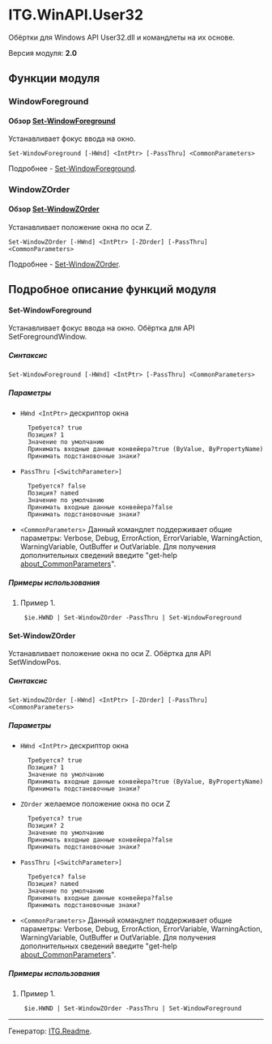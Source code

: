 ﻿ITG.WinAPI.User32
=================

Обёртки для Windows API User32.dll и командлеты на их основе.

Версия модуля: **2.0**

Функции модуля
--------------

### WindowForeground

#### Обзор [Set-WindowForeground][]

Устанавливает фокус ввода на окно.

	Set-WindowForeground [-HWnd] <IntPtr> [-PassThru] <CommonParameters>

Подробнее - [Set-WindowForeground][].

### WindowZOrder

#### Обзор [Set-WindowZOrder][]

Устанавливает положение окна по оси Z.

	Set-WindowZOrder [-HWnd] <IntPtr> [-ZOrder] [-PassThru] <CommonParameters>

Подробнее - [Set-WindowZOrder][].

Подробное описание функций модуля
---------------------------------

#### Set-WindowForeground

Устанавливает фокус ввода на окно.
      Обёртка для API SetForegroundWindow.

##### Синтаксис

	Set-WindowForeground [-HWnd] <IntPtr> [-PassThru] <CommonParameters>

##### Параметры

- `HWnd <IntPtr>`
        дескриптор окна

        Требуется? true
        Позиция? 1
        Значение по умолчанию
        Принимать входные данные конвейера?true (ByValue, ByPropertyName)
        Принимать подстановочные знаки?

- `PassThru [<SwitchParameter>]`

        Требуется? false
        Позиция? named
        Значение по умолчанию
        Принимать входные данные конвейера?false
        Принимать подстановочные знаки?

- `<CommonParameters>`
        Данный командлет поддерживает общие параметры: Verbose, Debug,
        ErrorAction, ErrorVariable, WarningAction, WarningVariable,
        OutBuffer и OutVariable. Для получения дополнительных сведений введите
        "get-help [about_CommonParameters][]".



##### Примеры использования

1. Пример 1.

		$ie.HWND | Set-WindowZOrder -PassThru | Set-WindowForeground

#### Set-WindowZOrder

Устанавливает положение окна по оси Z.
      Обёртка для API SetWindowPos.

##### Синтаксис

	Set-WindowZOrder [-HWnd] <IntPtr> [-ZOrder] [-PassThru] <CommonParameters>

##### Параметры

- `HWnd <IntPtr>`
        дескриптор окна

        Требуется? true
        Позиция? 1
        Значение по умолчанию
        Принимать входные данные конвейера?true (ByValue, ByPropertyName)
        Принимать подстановочные знаки?

- `ZOrder`
        желаемое положение окна по оси Z

        Требуется? true
        Позиция? 2
        Значение по умолчанию
        Принимать входные данные конвейера?false
        Принимать подстановочные знаки?

- `PassThru [<SwitchParameter>]`

        Требуется? false
        Позиция? named
        Значение по умолчанию
        Принимать входные данные конвейера?false
        Принимать подстановочные знаки?

- `<CommonParameters>`
        Данный командлет поддерживает общие параметры: Verbose, Debug,
        ErrorAction, ErrorVariable, WarningAction, WarningVariable,
        OutBuffer и OutVariable. Для получения дополнительных сведений введите
        "get-help [about_CommonParameters][]".



##### Примеры использования

1. Пример 1.

		$ie.HWND | Set-WindowZOrder -PassThru | Set-WindowForeground


[about_CommonParameters]: http://go.microsoft.com/fwlink/?LinkID=113216 "Описание параметров, которые могут использоваться с любым командлетом."
[Set-WindowForeground]: <ITG.WinAPI.User32#Set-WindowForeground> "Устанавливает фокус ввода на окно."
[Set-WindowZOrder]: <ITG.WinAPI.User32#Set-WindowZOrder> "Устанавливает положение окна по оси Z."

---------------------------------------

Генератор: [ITG.Readme](http://github.com/IT-Service/ITG.Readme "Модуль PowerShell для генерации readme для модулей PowerShell").

